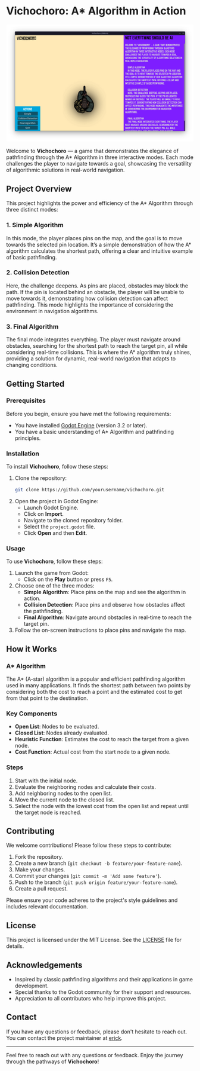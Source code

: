 # Vichochoro: A* Algorithm in Action

![Vichochoro](assets/shot1.png)

Welcome to **Vichochoro** — a game that demonstrates the elegance of pathfinding through the A* Algorithm in three interactive modes. Each mode challenges the player to navigate towards a goal, showcasing the versatility of algorithmic solutions in real-world navigation.

## Project Overview

This project highlights the power and efficiency of the A* Algorithm through three distinct modes:

### 1. Simple Algorithm
In this mode, the player places pins on the map, and the goal is to move towards the selected pin location. It’s a simple demonstration of how the A* algorithm calculates the shortest path, offering a clear and intuitive example of basic pathfinding.

### 2. Collision Detection
Here, the challenge deepens. As pins are placed, obstacles may block the path. If the pin is located behind an obstacle, the player will be unable to move towards it, demonstrating how collision detection can affect pathfinding. This mode highlights the importance of considering the environment in navigation algorithms.

### 3. Final Algorithm
The final mode integrates everything. The player must navigate around obstacles, searching for the shortest path to reach the target pin, all while considering real-time collisions. This is where the A* algorithm truly shines, providing a solution for dynamic, real-world navigation that adapts to changing conditions.

## Getting Started

### Prerequisites
Before you begin, ensure you have met the following requirements:
- You have installed [Godot Engine](https://godotengine.org/download) (version 3.2 or later).
- You have a basic understanding of A* Algorithm and pathfinding principles.

### Installation
To install **Vichochoro**, follow these steps:

1. Clone the repository:
	```sh
	git clone https://github.com/yourusername/vichochoro.git
	```
2. Open the project in Godot Engine:
	- Launch Godot Engine.
	- Click on **Import**.
	- Navigate to the cloned repository folder.
	- Select the `project.godot` file.
	- Click **Open** and then **Edit**.

### Usage
To use **Vichochoro**, follow these steps:

1. Launch the game from Godot:
	- Click on the **Play** button or press `F5`.
2. Choose one of the three modes:
	- **Simple Algorithm**: Place pins on the map and see the algorithm in action.
	- **Collision Detection**: Place pins and observe how obstacles affect the pathfinding.
	- **Final Algorithm**: Navigate around obstacles in real-time to reach the target pin.
3. Follow the on-screen instructions to place pins and navigate the map.

## How it Works

### A* Algorithm
The A* (A-star) algorithm is a popular and efficient pathfinding algorithm used in many applications. It finds the shortest path between two points by considering both the cost to reach a point and the estimated cost to get from that point to the destination.

### Key Components
- **Open List**: Nodes to be evaluated.
- **Closed List**: Nodes already evaluated.
- **Heuristic Function**: Estimates the cost to reach the target from a given node.
- **Cost Function**: Actual cost from the start node to a given node.

### Steps
1. Start with the initial node.
2. Evaluate the neighboring nodes and calculate their costs.
3. Add neighboring nodes to the open list.
4. Move the current node to the closed list.
5. Select the node with the lowest cost from the open list and repeat until the target node is reached.

## Contributing

We welcome contributions! Please follow these steps to contribute:

1. Fork the repository.
2. Create a new branch (`git checkout -b feature/your-feature-name`).
3. Make your changes.
4. Commit your changes (`git commit -m 'Add some feature'`).
5. Push to the branch (`git push origin feature/your-feature-name`).
6. Create a pull request.

Please ensure your code adheres to the project's style guidelines and includes relevant documentation.

## License

This project is licensed under the MIT License. See the [LICENSE](LICENSE) file for details.

## Acknowledgements

- Inspired by classic pathfinding algorithms and their applications in game development.
- Special thanks to the Godot community for their support and resources.
- Appreciation to all contributors who help improve this project.

## Contact

If you have any questions or feedback, please don't hesitate to reach out. You can contact the project maintainer at [erick](mailto:hearteric57@gmail.com).

---

Feel free to reach out with any questions or feedback. Enjoy the journey through the pathways of **Vichochoro**!
